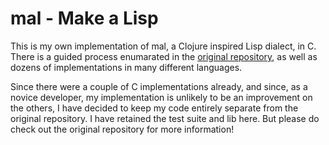 # mal - Make a Lisp

This is my own implementation of mal, a Clojure inspired Lisp dialect, in C. 
There is a guided process enumarated in the [original repository](https://github.com/kanaka/mal), 
as well as dozens of implementations in many different languages.

Since there were a couple of C implementations already, 
and since, as a novice developer, my implementation is unlikely to be an improvement on the others,
I have decided to keep my code entirely separate from the original repository. 
I have retained the test suite and lib here.
But please do check out the original repository for more information!
